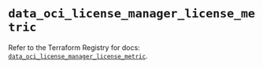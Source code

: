 # `data_oci_license_manager_license_metric`

Refer to the Terraform Registry for docs: [`data_oci_license_manager_license_metric`](https://registry.terraform.io/providers/oracle/oci/7.19.0/docs/data-sources/license_manager_license_metric).
